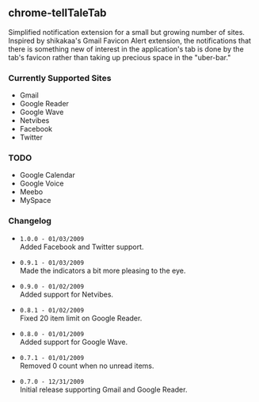 ## chrome-tellTaleTab
Simplified notification extension for a small but growing number of sites. Inspired by shikakaa's Gmail Favicon Alert extension, the notifications that there is something new of interest in the application's tab is done by the tab's favicon rather than taking up precious space in the "uber-bar."

### Currently Supported Sites
* Gmail
* Google Reader
* Google Wave
* Netvibes
* Facebook
* Twitter

### TODO
* Google Calendar
* Google Voice
* Meebo
* MySpace

### Changelog
* `1.0.0 - 01/03/2009`  
    Added Facebook and Twitter support.

* `0.9.1 - 01/03/2009`  
    Made the indicators a bit more pleasing to the eye.

* `0.9.0 - 01/02/2009`  
    Added support for Netvibes.

* `0.8.1 - 01/02/2009`  
    Fixed 20 item limit on Google Reader.

* `0.8.0 - 01/01/2009`  
    Added support for Google Wave.

* `0.7.1 - 01/01/2009`  
    Removed 0 count when no unread items.

* `0.7.0 - 12/31/2009`  
    Initial release supporting Gmail and Google Reader.
